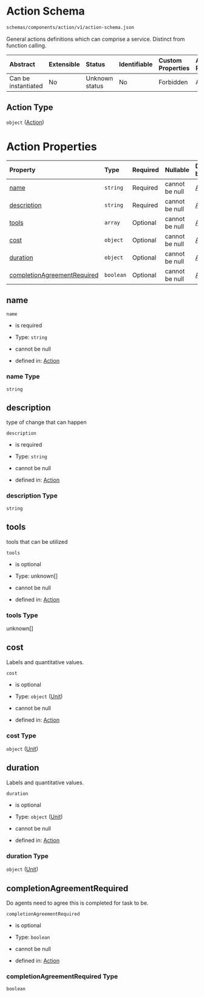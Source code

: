 # Action Schema

```txt
schemas/components/action/v1/action-schema.json
```

General actions definitions which can comprise a service. Distinct from function calling.

| Abstract            | Extensible | Status         | Identifiable | Custom Properties | Additional Properties | Access Restrictions | Defined In                                                                                                                  |
| :------------------ | :--------- | :------------- | :----------- | :---------------- | :-------------------- | :------------------ | :-------------------------------------------------------------------------------------------------------------------------- |
| Can be instantiated | No         | Unknown status | No           | Forbidden         | Allowed               | none                | [action.schema.json](../../https:/hai.ai/schemas/=./schemas/components/action/v1/action.schema.json "open original schema") |

## Action Type

`object` ([Action](action-1.md))

# Action Properties

| Property                                                    | Type      | Required | Nullable       | Defined by                                                                                                                                             |
| :---------------------------------------------------------- | :-------- | :------- | :------------- | :----------------------------------------------------------------------------------------------------------------------------------------------------- |
| [name](#name)                                               | `string`  | Required | cannot be null | [Action](action-1-properties-name.md "schemas/components/action/v1/action-schema.json#/properties/name")                                               |
| [description](#description)                                 | `string`  | Required | cannot be null | [Action](action-1-properties-description.md "schemas/components/action/v1/action-schema.json#/properties/description")                                 |
| [tools](#tools)                                             | `array`   | Optional | cannot be null | [Action](action-1-properties-tools.md "schemas/components/action/v1/action-schema.json#/properties/tools")                                             |
| [cost](#cost)                                               | `object`  | Optional | cannot be null | [Action](eval-properties-quantifications-unit.md "schemas/components/unit/v1/unit.schema.json#/properties/cost")                                       |
| [duration](#duration)                                       | `object`  | Optional | cannot be null | [Action](eval-properties-quantifications-unit.md "schemas/components/unit/v1/unit.schema.json#/properties/duration")                                   |
| [completionAgreementRequired](#completionagreementrequired) | `boolean` | Optional | cannot be null | [Action](action-1-properties-completionagreementrequired.md "schemas/components/action/v1/action-schema.json#/properties/completionAgreementRequired") |

## name



`name`

* is required

* Type: `string`

* cannot be null

* defined in: [Action](action-1-properties-name.md "schemas/components/action/v1/action-schema.json#/properties/name")

### name Type

`string`

## description

type of change that can happen

`description`

* is required

* Type: `string`

* cannot be null

* defined in: [Action](action-1-properties-description.md "schemas/components/action/v1/action-schema.json#/properties/description")

### description Type

`string`

## tools

tools that can be utilized

`tools`

* is optional

* Type: unknown\[]

* cannot be null

* defined in: [Action](action-1-properties-tools.md "schemas/components/action/v1/action-schema.json#/properties/tools")

### tools Type

unknown\[]

## cost

Labels and quantitative values.

`cost`

* is optional

* Type: `object` ([Unit](eval-properties-quantifications-unit.md))

* cannot be null

* defined in: [Action](eval-properties-quantifications-unit.md "schemas/components/unit/v1/unit.schema.json#/properties/cost")

### cost Type

`object` ([Unit](eval-properties-quantifications-unit.md))

## duration

Labels and quantitative values.

`duration`

* is optional

* Type: `object` ([Unit](eval-properties-quantifications-unit.md))

* cannot be null

* defined in: [Action](eval-properties-quantifications-unit.md "schemas/components/unit/v1/unit.schema.json#/properties/duration")

### duration Type

`object` ([Unit](eval-properties-quantifications-unit.md))

## completionAgreementRequired

Do agents need to agree this is completed for task to be.

`completionAgreementRequired`

* is optional

* Type: `boolean`

* cannot be null

* defined in: [Action](action-1-properties-completionagreementrequired.md "schemas/components/action/v1/action-schema.json#/properties/completionAgreementRequired")

### completionAgreementRequired Type

`boolean`

